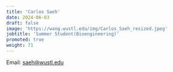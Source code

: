 ```yaml
---
title: 'Carlos Saeh'
date: 2024-06-03
draft: false
image: 'https://wang.wustl.edu/img/Carlos_Saeh_resized.jpeg'
jobtitle: 'Summer Student(Bioengineering)'
promoted: true
weight: 71
---
```

Email: saeh@wustl.edu
